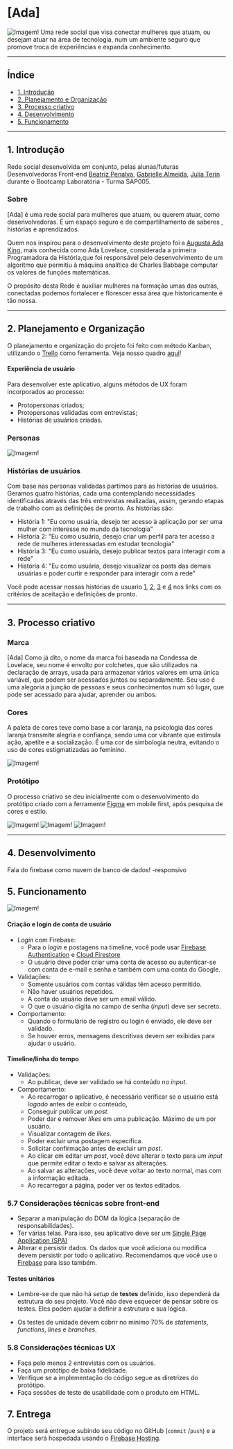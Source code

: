 # [Ada]

![Imagem!](./src/img/logo.png)
Uma rede social que visa conectar mulheres que atuam, ou desejam atuar na área de tecnologia, num um ambiente seguro que promove troca de experiências e expanda conhecimento.

---
## Índice

- [1. Introdução](#1-introdução)
- [2. Planejamento e Organização](#2-planejamento-e-organização)
- [3. Processo criativo](#3-processo-criativo)
- [4. Desenvolvimento](#4-desenvolvimento)
- [5. Funcionamento](#5-funcionamento)

---
## 1. Introdução

Rede social desenvolvida em conjunto, pelas alunas/futuras Desenvolvedoras Front-end [Beatriz Penalva](https://github.com/beatrizpenalva), [Gabrielle Almeida](https://github.com/GabrielleAlmeida), [Julia Terin](https://github.com/JuliaTerin) durante o Bootcamp Laboratória - Turma SAP005.

### Sobre 

[Ada] é uma rede social para mulheres que atuam, ou querem atuar, como desenvolvedoras. É um espaço seguro e de compartilhamento de saberes , histórias e aprendizados.

Quem nos inspirou para o desenvolvimento deste projeto foi a  [Augusta Ada King](https://pt.wikipedia.org/wiki/Ada_Lovelace), mais conhecida como Ada Lovelace, considerada a primeira Programadora da História,que foi responsável pelo desenvolvimento de um algoritmo que permitiu à máquina analítica de Charles Babbage computar os valores de funções matemáticas.

O propósito desta Rede é auxiliar mulheres na formação umas das outras, conectadas podemos fortalecer e florescer essa área que  historicamente é tão nossa.

---
## 2. Planejamento e Organização

O planejamento e organização do projeto foi feito com método Kanban, utilizando o [Trello](https://trello.com/) como ferramenta. Veja nosso quadro [aqui](https://trello.com/b/0PEjsA2s/ada-rede-social)!


#### Experiência de usuário
Para desenvolver este aplicativo, alguns métodos de UX foram incorporados ao processo:
- Protopersonas criados;
- Protopersonas validadas com entrevistas;
- Histórias de usuários criadas.

### Personas

  ![Imagem!](./src/img/protopersonas.jpg)

### Histórias de usuários

Com base nas personas validadas partimos para as histórias de usuários. Geramos quatro histórias, cada uma contemplando necessidades identificadas através das três entrevistas realizadas, assim, gerando etapas de trabalho com as definições de pronto.
As histórias são:

- História 1: "Eu como usuária, desejo ter acesso à aplicação por ser uma mulher com interesse no mundo da tecnologia"
- História 2: "Eu como usuária, desejo criar um perfil para ter acesso a rede de mulheres interessadas em estudar tecnologia"
- História 3: "Eu como usuária, desejo publicar textos para interagir com a rede"
- História 4: "Eu como usuária, desejo visualizar os posts das demais usuárias e poder curtir e responder para interagir com a rede"

Você pode acessar nossas histórias de usuario [1](https://trello.com/c/5bjq1Ybp/15-hist%C3%B3ria-1-eu-como-usu%C3%A1ria-desejo-ter-acesso-%C3%A0-aplica%C3%A7%C3%A3o-por-ser-uma-mulher-com-interesse-no-mundo-da-tecnologia), [2](https://trello.com/c/tn2pc25i/16-hist%C3%B3ria-2-eu-como-usu%C3%A1ria-desejo-criar-um-perfil-para-ter-acesso-a-rede-de-mulheres-interessadas-em-estudar-tecnologia), [3](https://trello.com/c/fmmifLKo/36-hist%C3%B3ria-3-eu-como-usu%C3%A1ria-desejo-publicar-textos-para-interagir-com-a-rede) e [4](https://trello.com/c/CYSdJ3aL/31-hist%C3%B3ria-4-eu-como-usu%C3%A1ria-desejo-visualizar-os-posts-das-demais-usu%C3%A1rias-e-poder-curtir-e-responder-para-interagir-com-a-rede) nos links com os critérios de aceitação e definições de pronto. 

---
## 3. Processo criativo

### Marca

[Ada]
Como já dito, o nome da marca foi baseada na Condessa de Lovelace, seu nome é envolto por colchetes, que são utilizados na declaração de arrays, usada para armazenar vários valores em uma única variável, que podem ser acessados juntos ou separadamente. Seu uso é uma alegoria a junção de pessoas e seus conhecimentos num só lugar, que pode ser acessado para ajudar, aprender ou ambos.

### Cores

A paleta de cores teve como base a cor laranja, na psicologia das cores laranja transmite alegria e confiança, sendo uma cor vibrante que estimula ação, apetite e a socialização. É uma cor de simbologia neutra, evitando o uso de cores estigmatizadas ao feminino. 
 
  ![Imagem!](./src/img/paleta.jpg)

### Protótipo

O processo criativo se deu inicialmente com o desenvolvimento do protótipo criado com a ferramente [Figma](https://www.figma.com/) em mobile first, após pesquisa de cores e estilo.

  ![Imagem!](./src/img/prot_mobile.jpg)
  ![Imagem!](./src/img/prot_loginDesktop.jpg)
  ![Imagem!](./src/img/prot_perfiltimelineDesktop.jpg)

---
## 4. Desenvolvimento

Fala do firebase como nuvem de banco de dados!
-responsivo



## 5. Funcionamento 

  ![Imagem!](./src/img/fluxograma.jpg)






#### Criação e login de conta de usuário

- _Login_ com Firebase:
  - Para o _login_ e postagens na timeline, você pode usar
    [Firebase Authentication](https://firebase.google.com/docs/auth) e [Cloud Firestore](https://firebase.google.com/docs/firestore)
  - O usuário deve poder criar uma conta de acesso ou autenticar-se com conta de
    e-mail e senha e também com uma conta do Google.
- Validações:
  - Somente usuários com contas válidas têm acesso permitido.
  - Não haver usuários repetidos.
  - A conta do usuário deve ser um email válido.
  - O que o usuário digita no campo de senha (_input_) deve ser secreto.
- Comportamento:
  - Quando o formulário de registro ou login é enviado, ele deve ser validado.
  - Se houver erros, mensagens descritivas devem ser exibidas para ajudar o
    usuário.

#### Timeline/linha do tempo

- Validações:
  - Ao publicar, deve ser validado se há conteúdo no _input_.
- Comportamento:
  - Ao recarregar o aplicativo, é necessário verificar se o usuário está
    _logado_ antes de exibir o conteúdo,
  - Conseguir publicar um _post_.
  - Poder dar e remover _likes_ em uma publicação. Máximo de um por usuário.
  - Visualizar contagem de _likes_.
  - Poder excluir uma postagem específica.
  - Solicitar confirmação antes de excluir um _post_.
  - Ao clicar em editar um _post_, você deve alterar o texto para um _input_ que
    permite editar o texto e salvar as alterações.
  - Ao salvar as alterações, você deve voltar ao texto normal, mas com a
    informação editada.
  - Ao recarregar a página, poder ver os textos editados.

### 5.7 Considerações técnicas sobre front-end

- Separar a manipulação do DOM da lógica (separação de responsabilidades).
- Ter várias telas. Para isso, seu aplicativo deve ser um [Single Page
  Application
  (SPA)](https://pt.wikipedia.org/wiki/Aplicativo_de_p%C3%A1gina_%C3%BAnica)
- Alterar e persistir dados. Os dados que você adiciona ou modifica devem
  persistir por todo o aplicativo. Recomendamos que você use o
  [Firebase](https://firebase.google.com/) para isso também.

#### Testes unitários

- Lembre-se de que não há _setup_ de **testes** definido, isso dependerá da
  estrutura do seu projeto. Você não deve esquecer de pensar sobre os testes.
  Eles podem ajudar a definir a estrutura e sua lógica.

- Os testes de unidade devem cobrir no mínimo 70% de _statements_, _functions_,
  _lines_ e _branches_.

### 5.8 Considerações técnicas UX

- Faça pelo menos 2 entrevistas com os usuários.
- Faça um protótipo de baixa fidelidade.
- Verifique se a implementação do código segue as diretrizes do protótipo.
- Faça sessões de teste de usabilidade com o produto em HTML.

## 7. Entrega

O projeto será entregue subindo seu código no GitHub (`commit` /`push`) e a
interface será hospedada usando o [Firebase Hosting](https://firebase.google.com/docs/hosting).

